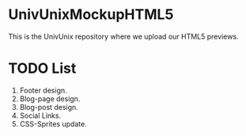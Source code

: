 UnivUnixMockupHTML5
===================

This is the UnivUnix repository where we upload our HTML5 previews.

TODO List
=========
1.  Footer design.
2.  Blog-page design.
3.  Blog-post design.
4.  Social Links.
5.  CSS-Sprites update.
